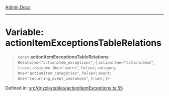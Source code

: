 [Admin Docs](/)

***

# Variable: actionItemExceptionsTableRelations

> `const` **actionItemExceptionsTableRelations**: `Relations`\<`"actionitem_exceptions"`, \{ `action`: `One`\<`"actionitems"`, `true`\>; `assignee`: `One`\<`"users"`, `false`\>; `category`: `One`\<`"actionitem_categories"`, `false`\>; `event`: `One`\<`"recurring_event_instances"`, `true`\>; \}\>

Defined in: [src/drizzle/tables/actionItemExceptions.ts:55](https://github.com/Sourya07/talawa-api/blob/3df16fa5fb47e8947dc575f048aef648ae9ebcf8/src/drizzle/tables/actionItemExceptions.ts#L55)
